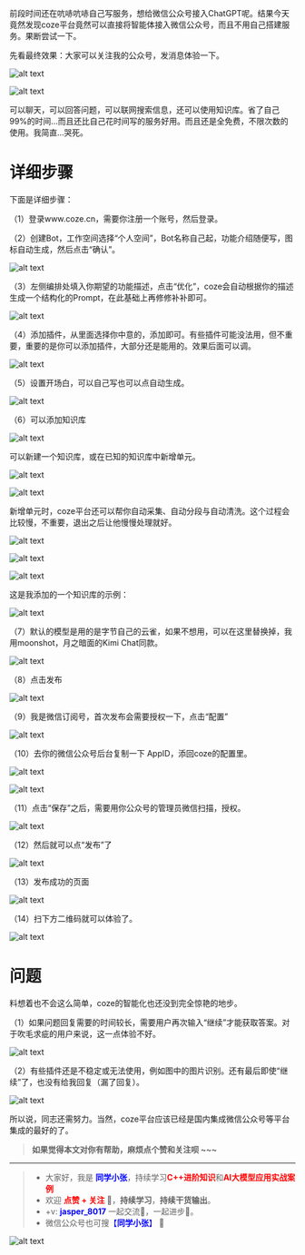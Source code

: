 

前段时间还在吭哧吭哧自己写服务，想给微信公众号接入ChatGPT呢。结果今天竟然发现coze平台竟然可以直接将智能体接入微信公众号，而且不用自己搭建服务。果断尝试一下。

先看最终效果：大家可以关注我的公众号，发消息体验一下。

![alt text](image-50.png)

![alt text](image-49.png)

可以聊天，可以回答问题，可以联网搜索信息，还可以使用知识库。省了自己99%的时间...而且还比自己花时间写的服务好用。而且还是全免费，不限次数的使用。我简直...哭死。


# 详细步骤

下面是详细步骤：

（1）登录www.coze.cn，需要你注册一个账号，然后登录。

（2）创建Bot，工作空间选择“个人空间”，Bot名称自己起，功能介绍随便写，图标自动生成，然后点击“确认”。

![alt text](image-28.png)


（3）左侧编排处填入你期望的功能描述，点击“优化”，coze会自动根据你的描述生成一个结构化的Prompt，在此基础上再修修补补即可。

![alt text](image-29.png)

（4）添加插件，从里面选择你中意的，添加即可。有些插件可能没法用，但不重要，重要的是你可以添加插件，大部分还是能用的。效果后面可以调。

![alt text](image-30.png)

（5）设置开场白，可以自己写也可以点自动生成。

![alt text](image-31.png)

（6）可以添加知识库

![alt text](image-32.png)

可以新建一个知识库，或在已知的知识库中新增单元。

![alt text](image-33.png)

![alt text](image-34.png)

新增单元时，coze平台还可以帮你自动采集、自动分段与自动清洗。这个过程会比较慢，不重要，退出之后让他慢慢处理就好。

![alt text](image-35.png)

![alt text](image-36.png)

![alt text](image-37.png)

这是我添加的一个知识库的示例：

![alt text](image-38.png)

（7）默认的模型是用的是字节自己的云雀，如果不想用，可以在这里替换掉，我用moonshot，月之暗面的Kimi Chat同款。

![alt text](image-47.png)

（8）点击发布

![alt text](image-39.png)

（9）我是微信订阅号，首次发布会需要授权一下，点击“配置”

![alt text](image-40.png)

（10）去你的微信公众号后台复制一下 AppID，添回coze的配置里。

![alt text](image-41.png)

![alt text](image-42.png)

（11）点击“保存”之后，需要用你公众号的管理员微信扫描，授权。

![alt text](image-43.png)

（12）然后就可以点“发布”了

![alt text](image-44.png)

（13）发布成功的页面

![alt text](image-45.png)

（14）扫下方二维码就可以体验了。

![alt text](image-46.png)

# 问题

料想着也不会这么简单，coze的智能化也还没到完全惊艳的地步。

（1）如果问题回复需要的时间较长，需要用户再次输入“继续”才能获取答案。对于吹毛求疵的用户来说，这一点体验不好。

![alt text](image-52.png)

（2）有些插件还是不稳定或无法使用，例如图中的图片识别。还有最后即使“继续”了，也没有给我回复（漏了回复）。

![alt text](image-51.png)

所以说，同志还需努力。当然，coze平台应该已经是国内集成微信公众号等平台集成的最好的了。

> **如果觉得本文对你有帮助，麻烦点个赞和关注呗 ~~~**

---

> - 大家好，我是 <font color=blue>**同学小张**</font>，持续学习<font color=red>**C++进阶知识**</font>和<font color=red>**AI大模型应用实战案例**</font>
> - 欢迎 <font color=red>**点赞 + 关注**</font> 👏，**持续学习**，**持续干货输出**。
> - +v: <font color=blue>**jasper_8017**</font> 一起交流💬，一起进步💪。
> - 微信公众号也可搜<font color=blue>【**同学小张**】</font> 🙏

![alt text](image-53.png)
